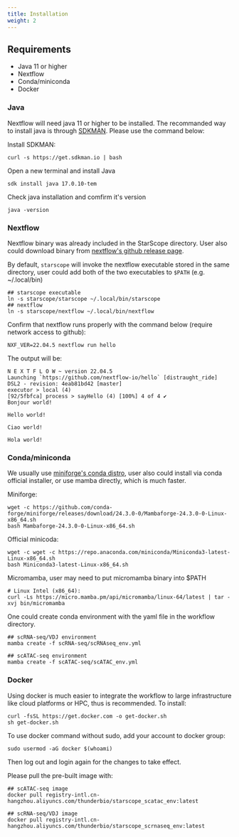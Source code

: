 ```yaml
---
title: Installation
weight: 2
---
```


## Requirements

- Java 11 or higher
- Nextflow
- Conda/miniconda
- Docker

### Java

Nextflow will need java 11 or higher to be installed. The recommanded way to install
java is through [SDKMAN](https://sdkman.io/). Please use the command below:

Install SDKMAN:

```
curl -s https://get.sdkman.io | bash
```

Open a new terminal and install Java

```
sdk install java 17.0.10-tem
```

Check java installation and comfirm it's version

```
java -version
```

### Nextflow

Nextflow binary was already included in the StarScope directory. User also could download binary
from [nextflow's github release page](https://github.com/nextflow-io/nextflow/releases/latest).

By default, `starscope` will invoke the nextflow executable stored in the same directory, user
could add both of the two executables to `$PATH` (e.g. ~/.local/bin)

```
## starscope executable
ln -s starscope/starscope ~/.local/bin/starscope
## nextflow
ln -s starscope/nextflow ~/.local/bin/nextflow
```

Confirm that nextflow runs properly with the command below (require network access to github):

```
NXF_VER=22.04.5 nextflow run hello
```

The output will be:

```
N E X T F L O W ~ version 22.04.5
Launching `https://github.com/nextflow-io/hello` [distraught_ride] DSL2 - revision: 4eab81bd42 [master]
executor > local (4)
[92/5fbfca] process > sayHello (4) [100%] 4 of 4 ✔
Bonjour world!

Hello world!

Ciao world!

Hola world!
```

### Conda/miniconda

We usually use [miniforge's conda distro](https://github.com/conda-forge/miniforge), user also
could install via conda official installer, or use mamba directly, which is much faster.

Miniforge:

```
wget -c https://github.com/conda-forge/miniforge/releases/download/24.3.0-0/Mambaforge-24.3.0-0-Linux-x86_64.sh
bash Mambaforge-24.3.0-0-Linux-x86_64.sh
```

Official minicoda:

```
wget -c wget -c https://repo.anaconda.com/miniconda/Miniconda3-latest-Linux-x86_64.sh
bash Miniconda3-latest-Linux-x86_64.sh
```

Micromamba, user may need to put micromamba binary into $PATH

```
# Linux Intel (x86_64):
curl -Ls https://micro.mamba.pm/api/micromamba/linux-64/latest | tar -xvj bin/micromamba
```

One could create conda environment with the yaml file in the workflow directory.

```
## scRNA-seq/VDJ environment
mamba create -f scRNA-seq/scRNAseq_env.yml

## scATAC-seq environment
mamba create -f scATAC-seq/scATAC_env.yml
```

### Docker

Using docker is much easier to integrate the workflow to large infrastructure
like cloud platforms or HPC, thus is recommended. To install:

```
curl -fsSL https://get.docker.com -o get-docker.sh
sh get-docker.sh
```

To use docker command without sudo, add your account to docker group:

```
sudo usermod -aG docker $(whoami)
```

Then log out and login again for the changes to take effect.

Please pull the pre-built image with:

```
## scATAC-seq image
docker pull registry-intl.cn-hangzhou.aliyuncs.com/thunderbio/starscope_scatac_env:latest

## scRNA-seq/VDJ image
docker pull registry-intl.cn-hangzhou.aliyuncs.com/thunderbio/starscope_scrnaseq_env:latest
```
